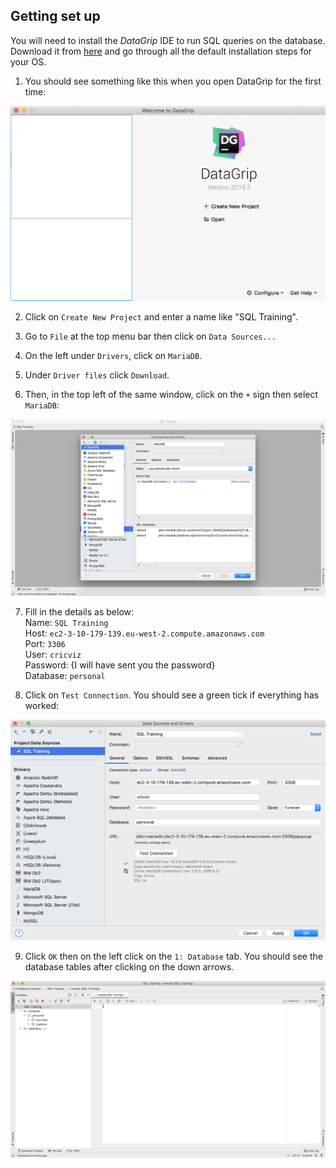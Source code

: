 ## Getting set up

You will need to install the _DataGrip_ IDE to run SQL queries on the database.  Download it from [here](https://www.jetbrains.com/datagrip/) and go through all the default installation steps for your OS.

1. You should see something like this when you open DataGrip for the first time:

![](images/datagrip_home.png)

2. Click on `Create New Project` and enter a name like "SQL Training".

3. Go to `File` at the top menu bar then click on `Data Sources...`

4. On the left under `Drivers`, click on `MariaDB`.

5. Under `Driver files` click `Download`.

6. Then, in the top left of the same window, click on the `+` sign then select `MariaDB`:

![](images/driver.png)

7. Fill in the details as below:  
	Name: `SQL Training`  
	Host: `ec2-3-10-179-139.eu-west-2.compute.amazonaws.com`  
	Port: `3306`  
	User: `cricviz`  
	Password: {I will have sent you the password}  
	Database: `personal`  

8. Click on `Test Connection`.  You should see a green tick if everything has worked:

![](images/datagrip_settings.png)

9. Click `OK` then on the left click on the `1: Database` tab.  You should see the database tables after clicking on the down arrows.  

![](images/tables.png)
